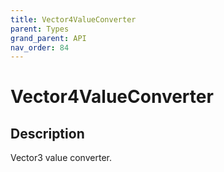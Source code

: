 ```yaml
---
title: Vector4ValueConverter
parent: Types
grand_parent: API
nav_order: 84
---
```

# Vector4ValueConverter
## Description
Vector3 value converter.
